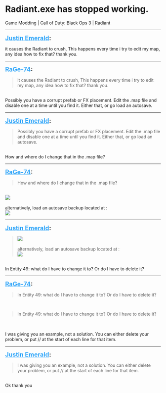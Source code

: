 # Radiant.exe has stopped working.
Game Modding | Call of Duty: Black Ops 3 | Radiant

---
<strong style="font-size: 1.4em;"><span style="text-decoration: underline;text-decoration-color: #34a7f9;"><span style="color:#34a7f9;">Justin Emerald</span></span>:</strong>

<p>it causes the Radiant to crush, This happens every time i try to edit my map, any idea how to fix that? thank you.</p>

---
<strong style="font-size: 1.4em;"><span style="text-decoration: underline;text-decoration-color: #34a7f9;"><span style="color:#34a7f9;">RaGe-74</span></span>:</strong>

<p><blockquote>it causes the Radiant to crush, This happens every time i try to edit my map, any idea how to fix that? thank you.<br /></blockquote><br />Possibly you have a corrupt prefab or FX placement. Edit the .map file and disable one at a time until you find it. Either that, or go load an autosave.</p>

---
<strong style="font-size: 1.4em;"><span style="text-decoration: underline;text-decoration-color: #34a7f9;"><span style="color:#34a7f9;">Justin Emerald</span></span>:</strong>

<p><blockquote>Possibly you have a corrupt prefab or FX placement. Edit the .map file and disable one at a time until you find it. Either that, or go load an autosave.<br /></blockquote><br />How and where do I change that in the .map file?</p>

---
<strong style="font-size: 1.4em;"><span style="text-decoration: underline;text-decoration-color: #34a7f9;"><span style="color:#34a7f9;">RaGe-74</span></span>:</strong>

<p><blockquote>How and where do I change that in the .map file?<br /></blockquote><br /><img style="max-width: 500px;" src="{{ '/wiki/threads/assets/a.422.png' | relative_url }}"><br /><br />alternatively, load an autosave backup located at :<br /><img style="max-width: 500px;" src="{{ '/wiki/threads/assets/a.423.png' | relative_url }}"></p>

---
<strong style="font-size: 1.4em;"><span style="text-decoration: underline;text-decoration-color: #34a7f9;"><span style="color:#34a7f9;">Justin Emerald</span></span>:</strong>

<p><blockquote><img style="max-width: 500px;" src="{{ '/wiki/threads/assets/a.422.png' | relative_url }}"><br /><br />alternatively, load an autosave backup located at :<br /><img style="max-width: 500px;" src="{{ '/wiki/threads/assets/a.423.png' | relative_url }}"><br /></blockquote><br />In Entity 49: what do I have to change it to? Or do I have to delete it?</p>

---
<strong style="font-size: 1.4em;"><span style="text-decoration: underline;text-decoration-color: #34a7f9;"><span style="color:#34a7f9;">RaGe-74</span></span>:</strong>

<p><blockquote>In Entity 49: what do I have to change it to? Or do I have to delete it?<br /></blockquote><br /><blockquote>In Entity 49: what do I have to change it to? Or do I have to delete it?<br /></blockquote><br /><br />I was giving you an example, not a solution. You can either delete your problem, or put // at the start of each line for that item.</p>

---
<strong style="font-size: 1.4em;"><span style="text-decoration: underline;text-decoration-color: #34a7f9;"><span style="color:#34a7f9;">Justin Emerald</span></span>:</strong>

<p><blockquote>I was giving you an example, not a solution. You can either delete your problem, or put // at the start of each line for that item.<br /></blockquote><br />Ok thank you</p>
